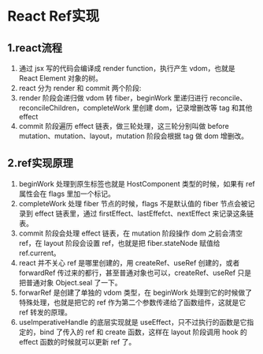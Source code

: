 # React Ref实现
## 1.react流程
1. 通过 jsx 写的代码会编译成 render function，执行产生 vdom，也就是 React Element 对象的树。
2. react 分为 render 和 commit 两个阶段:
3. render 阶段会递归做 vdom 转 fiber，beginWork 里递归进行 reconcile、reconcileChildren，completeWork 里创建 dom，记录增删改等 tag 和其他 effect
4. commit 阶段遍历 effect 链表，做三轮处理，这三轮分别叫做 before mutation、mutation、layout，mutation 阶段会根据 tag 做 dom 增删改。
## 2.ref实现原理
1. beginWork 处理到原生标签也就是 HostComponent 类型的时候，如果有 ref 属性会在 flags 里加一个标记。
2. completeWork 处理 fiber 节点的时候，flags 不是默认值的 fiber 节点会被记录到 effect 链表里，通过 firstEffect、lastEffefct、nextEffect 来记录这条链表。
3. commit 阶段会处理 effect 链表，在 mutation 阶段操作 dom 之前会清空 ref，在 layout 阶段会设置 ref，也就是把 fiber.stateNode 赋值给 ref.current。
4. react 并不关心 ref 是哪里创建的，用 createRef、useRef 创建的，或者 forwardRef 传过来的都行，甚至普通对象也可以，createRef、useRef 只是把普通对象 Object.seal 了一下。
5. forwarRef 是创建了单独的 vdom 类型，在 beginWork 处理到它的时候做了特殊处理，也就是把它的 ref 作为第二个参数传递给了函数组件，这就是它 ref 转发的原理。
6. useImperativeHandle 的底层实现就是 useEffect，只不过执行的函数是它指定的，bind 了传入的 ref 和 create 函数，这样在 layout 阶段调用 hook 的 effect 函数的时候就可以更新 ref 了。


